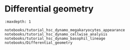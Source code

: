 # Differential geometry


```{toctree}
:maxdepth: 1

notebooks/tutorial_hsc_dynamo_megakaryocytes_appearance
notebooks/tutorial_hsc_dynamo_cellwise_analysis
notebooks/tutorial_hsc_dynamo_basophil_lineage
notebooks/Differential_geometry


```
